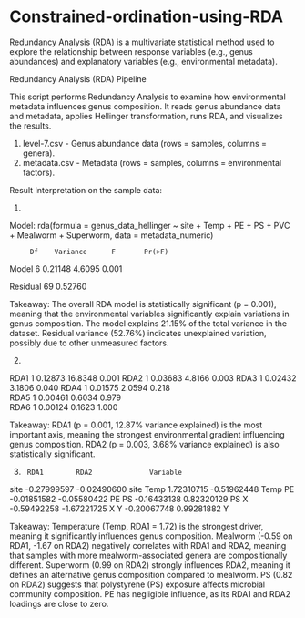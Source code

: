 # Constrained-ordination-using-RDA
Redundancy Analysis (RDA) is a multivariate statistical method used to explore the relationship between response variables (e.g., genus abundances) and explanatory variables (e.g., environmental metadata).

Redundancy Analysis (RDA) Pipeline


This script performs Redundancy Analysis  to examine how environmental metadata influences genus composition. It reads genus abundance data and metadata, applies Hellinger transformation, runs RDA, and visualizes the results.

1. level-7.csv - Genus abundance data (rows = samples, columns = genera).
2. metadata.csv - Metadata (rows = samples, columns = environmental factors).


Result Interpretation on the sample data:

1.
Model: rda(formula = genus_data_hellinger ~ site + Temp + PE + PS + PVC + Mealworm + Superworm, data = metadata_numeric)

         Df    Variance      F       Pr(>F)    
Model    6     0.21148       4.6095  0.001 

Residual 69    0.52760     

Takeaway:
The overall RDA model is statistically significant (p = 0.001), meaning that the environmental variables significantly explain variations in genus composition.
The model explains 21.15% of the total variance in the dataset.
Residual variance (52.76%) indicates unexplained variation, possibly due to other unmeasured factors.

2. 
RDA1      1  0.12873 16.8348  0.001 
RDA2      1  0.03683  4.8166  0.003 
RDA3      1  0.02432  3.1806  0.040 
RDA4      1  0.01575  2.0594  0.218    
RDA5      1  0.00461  0.6034  0.979    
RDA6      1  0.00124  0.1623  1.000  

Takeaway:
RDA1 (p = 0.001, 12.87% variance explained) is the most important axis, meaning the strongest environmental gradient influencing genus composition.
RDA2 (p = 0.003, 3.68% variance explained) is also statistically significant.

3. 
        RDA1        RDA2              Variable
site   -0.27999597   -0.02490600      site
Temp    1.72310715   -0.51962448      Temp
PE     -0.01851582   -0.05580422        PE
PS     -0.16433138    0.82320129        PS
X      -0.59492258   -1.67221725      X
Y      -0.20067748    0.99281882      Y

Takeaway:
Temperature (Temp, RDA1 = 1.72) is the strongest driver, meaning it significantly influences genus composition.
Mealworm (-0.59 on RDA1, -1.67 on RDA2) negatively correlates with RDA1 and RDA2, meaning that samples with more mealworm-associated genera are compositionally different.
Superworm (0.99 on RDA2) strongly influences RDA2, meaning it defines an alternative genus composition compared to mealworm.
PS (0.82 on RDA2) suggests that polystyrene (PS) exposure affects microbial community composition.
PE has negligible influence, as its RDA1 and RDA2 loadings are close to zero.

